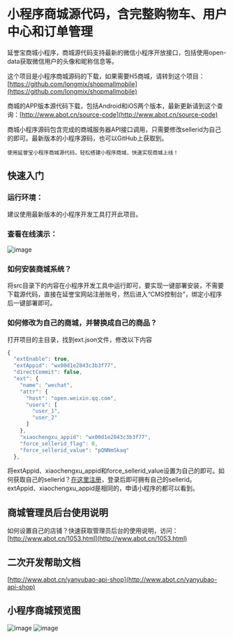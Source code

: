 # 小程序商城源代码，含完整购物车、用户中心和订单管理

延誉宝商城小程序，商城源代码支持最新的微信小程序开放接口，包括使用open-data获取微信用户的头像和昵称信息等。

这个项目是小程序商城源码的下载，如果需要H5商城，请转到这个项目：[https://github.com/longmix/shopmallmobile](https://github.com/longmix/shopmallmobile)

商城的APP版本源代码下载，包括Android和iOS两个版本，最新更新请到这个查询：[http://www.abot.cn/source-code](http://www.abot.cn/source-code)

商城小程序源码包含完成的商城服务器API接口调用，只需要修改sellerid为自己的即可。最新版本的小程序源码，也可以GitHub上获取到。

`使用延誉宝小程序商城源代码，轻松搭建小程序商城，快速实现商城上线！`

## 快速入门

### 运行环境：

建议使用最新版本的小程序开发工具打开此项目。

### 查看在线演示：

![image](https://raw.githubusercontent.com/longmix/shopmallminiprogram/master/doc/gh_ef882fb581e9_258.jpg)


### 如何安装商城系统？

将src目录下的内容在小程序开发工具中运行即可，要实现一键部署安装，不需要下载源代码，直接在延誉宝网站注册账号，然后进入“CMS控制台”，绑定小程序后一键部署即可。

### 如何修改为自己的商城，并替换成自己的商品？

打开项目的主目录，找到ext.json文件，修改以下内容

```javascript
{
  "extEnable": true,
  "extAppid": "wx00d1e2843c3b3f77",
  "directCommit": false,
  "ext": {
    "name": "wechat",
    "attr": {
      "host": "open.weixin.qq.com",
      "users": [
        "user_1",
        "user_2"
      ]
    },
    "xiaochengxu_appid": "wx00d1e2843c3b3f77",
    "force_sellerid_flag": 0,
    "force_sellerid_value": "pQNNmSkaq"
  },
```

将extAppid、xiaochengxu_appid和force_sellerid_value设置为自己的即可。如何获取自己的sellerid？[在这里注册](http://www.abot.cn)，登录后即可拥有自己的sellerid。extAppid、xiaochengxu_appid是相同的，申请小程序的都可以看到。



## 商城管理员后台使用说明

如何设置自己的店铺？快速获取管理员后台的使用说明，访问：[http://www.abot.cn/1053.html](http://www.abot.cn/1053.html)

## 二次开发帮助文档

[http://www.abot.cn/yanyubao-api-shop](http://www.abot.cn/yanyubao-api-shop)

## 小程序商城预览图

![image](https://raw.githubusercontent.com/longmix/shopmallminiprogram/master/doc/shop_mall_mini_program_01.jpg)
![image](https://raw.githubusercontent.com/longmix/shopmallminiprogram/master/doc/shop_mall_mini_program_02.jpg)



